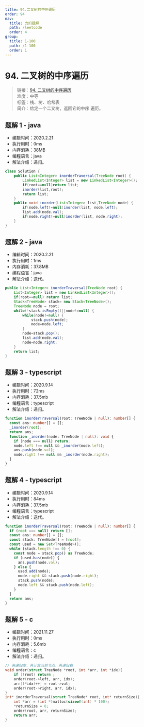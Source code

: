 ```yaml
---
title: 94.二叉树的中序遍历
order: 94
nav:
  title: 力扣题解
  path: /leetcode
  order: 4
group:
  title: 1-100
  path: /1-100
  order: 1
---
```


# 94. 二叉树的中序遍历

> 链接：[94. 二叉树的中序遍历](https://leetcode-cn.com/problems/binary-tree-inorder-traversal/)  
> 难度：中等  
> 标签：栈、树、哈希表  
> 简介：给定一个二叉树，返回它的中序 遍历。

## 题解 1 - java

- 编辑时间：2020.2.21
- 执行用时：0ms
- 内存消耗：38MB
- 编程语言：java
- 解法介绍：递归。

```java
class Solution {
    public List<Integer> inorderTraversal(TreeNode root) {
    	LinkedList<Integer> list = new LinkedList<Integer>();
        if(root==null)return list;
        inorder(list,root);
        return list;
    }
    public void inorder(List<Integer> list,TreeNode node) {
    	if(node.left!=null)inorder(list, node.left);
    	list.add(node.val);
    	if(node.right!=null)inorder(list, node.right);
    }
}
```

## 题解 2 - java

- 编辑时间：2020.2.21
- 执行用时：1ms
- 内存消耗：37.8MB
- 编程语言：java
- 解法介绍：迭代。

```java
public List<Integer> inorderTraversal(TreeNode root) {
	List<Integer> list = new LinkedList<Integer>();
	if(root==null) return list;
	Stack<TreeNode> stack= new Stack<TreeNode>();
	TreeNode node = root;
	while(!stack.isEmpty()||node!=null) {
		while(node!=null) {
			stack.push(node);
			node=node.left;
		}
		node=stack.pop();
		list.add(node.val);
		node=node.right;
	}
	return list;
}
```

## 题解 3 - typescript

- 编辑时间：2020.9.14
- 执行用时：72ms
- 内存消耗：37.5mb
- 编程语言：typescript
- 解法介绍：递归。

```typescript
function inorderTraversal(root: TreeNode | null): number[] {
  const ans: number[] = [];
  _inorder(root);
  return ans;
  function _inorder(node: TreeNode | null): void {
    if (node === null) return;
    node.left !== null && _inorder(node.left);
    ans.push(node.val);
    node.right !== null && _inorder(node.right);
  }
}
```

## 题解 4 - typescript

- 编辑时间：2020.9.14
- 执行用时：84ms
- 内存消耗：37.5mb
- 编程语言：typescript
- 解法介绍：迭代。

```typescript
function inorderTraversal(root: TreeNode | null): number[] {
  if (root === null) return [];
  const ans: number[] = [];
  const stack: TreeNode[] = [root];
  const used = new Set<TreeNode>();
  while (stack.length !== 0) {
    const node = stack.pop() as TreeNode;
    if (used.has(node)) {
      ans.push(node.val);
    } else {
      used.add(node);
      node.right && stack.push(node.right);
      stack.push(node);
      node.left && stack.push(node.left);
    }
  }
  return ans;
}
```
## 题解 5 - c
- 编辑时间：2021.11.27
- 执行用时：0ms
- 内存消耗：5.6mb
- 编程语言：c
- 解法介绍：递归。
```c
// 先递归左，再计算当前节点，再递归右
void order(struct TreeNode *root, int *arr, int *idx){
    if (!root) return ;
    order(root->left, arr, idx);
    arr[(*idx)++] = root->val;
    order(root->right, arr, idx);
}
int* inorderTraversal(struct TreeNode* root, int* returnSize){
    int *arr = (int *)malloc(sizeof(int) * 100);
    *returnSize = 0;
    order(root, arr, returnSize);
    return arr;
}
```
